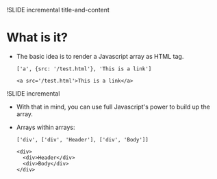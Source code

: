 
!SLIDE incremental title-and-content

# What is it?

* The basic idea is to render a Javascript array as HTML tag. 

  ```
  ['a', {src: '/test.html'}, 'This is a link']
  ```

  ```
  <a src='/test.html'>This is a link</a>
  ```

!SLIDE incremental

* With that in mind, you can use full Javascript's power to build up the array.

* Arrays within arrays:

  ```
  ['div', ['div', 'Header'], ['div', 'Body']]
  ```

  ```
  <div>
    <div>Header</div>
    <div>Body</div>
  </div>
  ```


